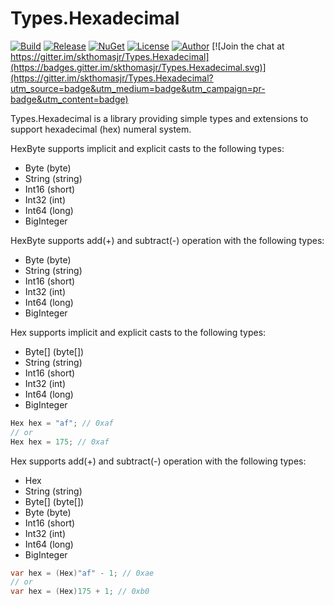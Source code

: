 # Types.Hexadecimal

[![Build](https://ci.appveyor.com/api/projects/status/w1j859w3vdi5ym9q?svg=true)](https://ci.appveyor.com/project/skthomasjr/types-hexadecimal)
[![Release](https://img.shields.io/github/release/skthomasjr/Types.Hexadecimal.svg?maxAge=2592000)](https://github.com/skthomasjr/Types.Hexadecimal/releases)
[![NuGet](https://img.shields.io/nuget/v/Types.Hexadecimal.svg)](https://www.nuget.org/packages/Types.Hexadecimal)
[![License](https://img.shields.io/github/license/skthomasjr/Types.Hexadecimal.svg?maxAge=2592000)](LICENSE.md)
[![Author](https://img.shields.io/badge/author-Scott%20K.%20Thomas%2C%20Jr.-blue.svg?maxAge=2592000)](https://www.linkedin.com/in/skthomasjr)
[![Join the chat at https://gitter.im/skthomasjr/Types.Hexadecimal](https://badges.gitter.im/skthomasjr/Types.Hexadecimal.svg)](https://gitter.im/skthomasjr/Types.Hexadecimal?utm_source=badge&utm_medium=badge&utm_campaign=pr-badge&utm_content=badge)

Types.Hexadecimal is a library providing simple types and extensions to support hexadecimal (hex) numeral system.

HexByte supports implicit and explicit casts to the following types:
- Byte (byte)
- String (string)
- Int16 (short)
- Int32 (int)
- Int64 (long)
- BigInteger

HexByte supports add(+) and subtract(-) operation with the following types:
- Byte (byte)
- String (string)
- Int16 (short)
- Int32 (int)
- Int64 (long)
- BigInteger

Hex supports implicit and explicit casts to the following types:
- Byte\[\] (byte\[\])
- String (string)
- Int16 (short)
- Int32 (int)
- Int64 (long)
- BigInteger
```c#
Hex hex = "af"; // 0xaf
// or
Hex hex = 175; // 0xaf
```
Hex supports add(+) and subtract(-) operation with the following types:
- Hex
- String (string)
- Byte\[\] (byte\[\])
- Byte (byte)
- Int16 (short)
- Int32 (int)
- Int64 (long)
- BigInteger
```c#
var hex = (Hex)"af" - 1; // 0xae
// or
var hex = (Hex)175 + 1; // 0xb0
```
